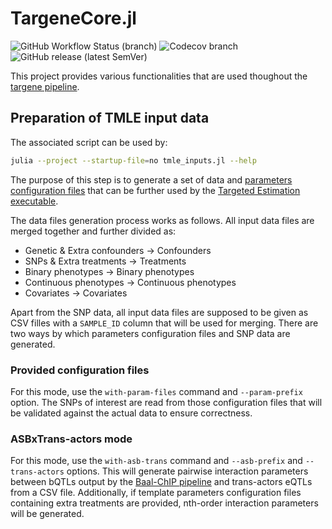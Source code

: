 # TargeneCore.jl

![GitHub Workflow Status (branch)](https://img.shields.io/github/workflow/status/TARGENE/TargeneCore.jl/CI/main?label=Build%20main)
![Codecov branch](https://img.shields.io/codecov/c/github/TARGENE/TargeneCore.jl/main?label=Coverage%20main)
![GitHub release (latest SemVer)](https://img.shields.io/github/v/release/TARGENE/TargeneCore.jl)

This project provides various functionalities that are used thoughout the [targene pipeline](https://github.com/TARGENE/targene-pipeline).

## Preparation of TMLE input data

The associated script can be used by:

```bash
julia --project --startup-file=no tmle_inputs.jl --help
```

The purpose of this step is to generate a set of data and [parameters configuration files](https://github.com/TARGENE/TargetedEstimation.jl) that can be further used by the [Targeted Estimation executable](https://github.com/TARGENE/TargetedEstimation.jl).

The data files generation process works as follows. All input data files are merged together and further divided as:

- Genetic & Extra confounders &rarr; Confounders
- SNPs & Extra treatments &rarr; Treatments
- Binary phenotypes &rarr; Binary phenotypes
- Continuous phenotypes &rarr; Continuous phenotypes
- Covariates &rarr; Covariates

Apart from the SNP data, all input data files are supposed to be given as CSV filles with a `SAMPLE_ID` column that will be used for merging. There are two ways by which parameters configuration files and SNP data are generated.

### Provided configuration files

For this mode, use the `with-param-files` command and `--param-prefix` option. The SNPs of interest are read from those configuration files that will be validated against the actual data to ensure correctness.

### ASBxTrans-actors mode

For this mode, use the `with-asb-trans` command and `--asb-prefix` and `--trans-actors` options. This will generate pairwise interaction parameters between bQTLs output by the [Baal-ChIP pipeline](https://git.ecdf.ed.ac.uk/oalmelid/baal-nf) and trans-actors eQTLs from a CSV file. Additionally, if template parameters configuration files containing extra treatments are provided, nth-order interaction parameters will be generated.
